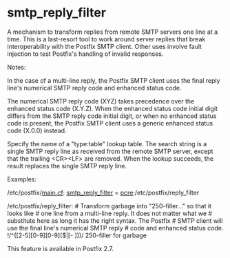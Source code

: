 # smtp_reply_filter 

 A mechanism to transform replies from remote SMTP servers one
line at a time.  This is a last-resort tool to work around server
replies that break interoperability with the Postfix SMTP client.
Other uses involve fault injection to test Postfix's handling of
invalid responses. 

 Notes: 



  In the case of a multi-line reply, the Postfix SMTP client
uses the final reply line's numerical SMTP reply code and enhanced
status code.  

  The numerical SMTP reply code (XYZ) takes precedence over
the enhanced status code (X.Y.Z).  When the enhanced status code
initial digit differs from the SMTP reply code initial digit, or
when no enhanced status code is present, the Postfix SMTP client
uses a generic enhanced status code (X.0.0) instead. 



 Specify the name of a "type:table" lookup table. The search
string is a single SMTP reply line as received from the remote SMTP
server, except that the trailing &lt;CR&gt;&lt;LF&gt; are removed.
When the lookup succeeds, the result replaces the single SMTP reply
line. 

 Examples: 


/etc/postfix/<a href="postconf.5.html">main.cf</a>:
    <a href="postconf.5.html#smtp_reply_filter">smtp_reply_filter</a> = <a href="pcre_table.5.html">pcre</a>:/etc/postfix/reply_filter



/etc/postfix/reply_filter:
    # Transform garbage into "250-filler..." so that it looks like
    # one line from a multi-line reply. It does not matter what we
    # substitute here as long it has the right syntax.  The Postfix
    # SMTP client will use the final line's numerical SMTP reply
    # code and enhanced status code.
    !/^([2-5][0-9][0-9]($|[- ]))/ 250-filler for garbage


 This feature is available in Postfix 2.7. 


